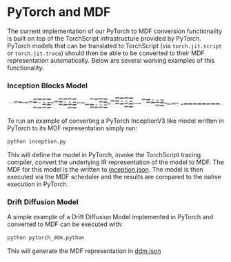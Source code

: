 # PyTorch and MDF

The current implementation of our PyTorch to MDF conversion functionality is built
on top of the TorchScript infrastructure provided by PyTorch. PyTorch models that
can be translated to TorchScript (via `torch.jit.script` or `torch.jit.trace`) should
then be able to be converted to their MDF representation automatically. Below are
several working examples of this functionality.

### Inception Blocks Model

![Inception](inception.svg)

To run an example of converting a PyTorch InceptionV3 like model written in PyTorch
to its MDF representation simply run:

```bash
python inception.py
```

This will define the model in PyTorch, invoke the TorchScript tracing compiler,
convert the underlying IR representation of the model to MDF. The MDF for this
model is the written to [inception.json](inception.json). The model is then executed
via the MDF scheduler and the results are compared to the native execution in PyTorch.

### Drift Diffusion Model

A simple example of a Drift Diffusion Model implemented in PyTorch and converted to
MDF can be executed with:

```bash
python pytorch_ddm.python
```

This will generate the MDF representation in [ddm.json](ddm.json)
